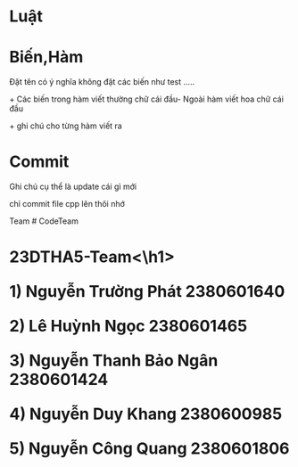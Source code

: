 # Luật
<h1>Biến,Hàm</h1>
      <p>Đặt tên có ý nghĩa không đặt các biến như test .....</p>
      <p>+ Các biến trong hàm viết thường chữ cái đầu- Ngoài hàm viết hoa chữ cái đầu</p>
      <p>+ ghi chú cho từng hàm viết ra</p>
<h1>Commit</h1> <p>Ghi chú cụ thể là update cái gì mới</p>
<p>chỉ commit file cpp lên thôi nhớ</p>
<h2=color:red> Team</h2>
# CodeTeam
<h1>23DTHA5-Team<\h1>
<p>1) Nguyễn Trường Phát 2380601640</p>
<p>2) Lê Huỳnh Ngọc 2380601465</p>
<p>3) Nguyễn Thanh Bảo Ngân 2380601424</p>
<p>4) Nguyễn Duy Khang 2380600985</p>
<p>5) Nguyễn Công Quang 2380601806</p>
